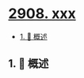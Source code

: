 # [2908. xxx](https://github.com/Tdahuyou/TNotes.leetcode/tree/main/notes/2908.%20xxx)

<!-- region:toc -->

- [1. 📝 概述](#1--概述)

<!-- endregion:toc -->

## 1. 📝 概述
